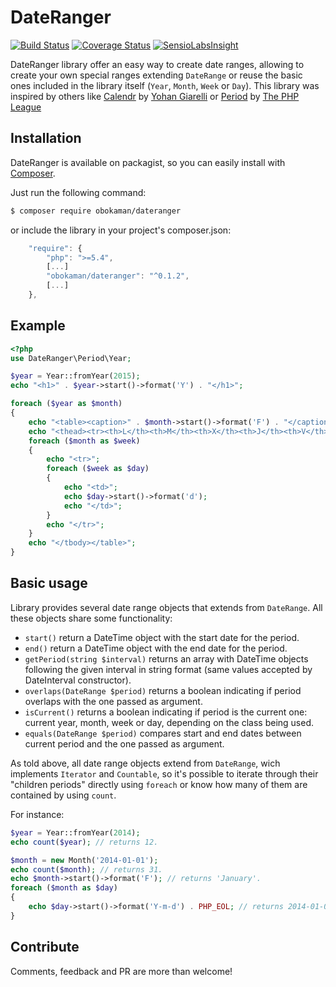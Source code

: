 # DateRanger
[![Build Status](https://travis-ci.org/obokaman-com/DateRanger.svg?branch=master)](https://travis-ci.org/obokaman-com/DateRanger) [![Coverage Status](https://coveralls.io/repos/obokaman-com/DateRanger/badge.svg?branch=master&service=github)](https://coveralls.io/github/obokaman-com/DateRanger?branch=master) [![SensioLabsInsight](https://insight.sensiolabs.com/projects/bf7b5c30-ee2d-47ec-97af-e89aa848707f/mini.png)](https://insight.sensiolabs.com/projects/bf7b5c30-ee2d-47ec-97af-e89aa848707f)

DateRanger library offer an easy way to create date ranges, allowing to create your own special ranges extending `DateRange` or reuse the basic ones included in the library itself (`Year`, `Month`, `Week` or `Day`). This library was inspired by others like [Calendr](https://github.com/yohang/CalendR) by [Yohan Giarelli](http://yohan.giarel.li/) or [Period](http://period.thephpleague.com/) by [The PHP League](http://thephpleague.com/)



## Installation
DateRanger is available on packagist, so you can easily install with [Composer](https://getcomposer.org/).

Just run the following command:

```bash
$ composer require obokaman/dateranger
```

or include the library in your project's composer.json:

```javascript
    "require": {
        "php": ">=5.4",
        [...]
        "obokaman/dateranger": "^0.1.2",
        [...]
    },
```

## Example

```php
<?php
use DateRanger\Period\Year;

$year = Year::fromYear(2015);
echo "<h1>" . $year->start()->format('Y') . "</h1>";

foreach ($year as $month)
{
    echo "<table><caption>" . $month->start()->format('F') . "</caption>";
    echo "<thead><tr><th>L</th><th>M</th><th>X</th><th>J</th><th>V</th><th>S</th><th>D</th></tr></thead><tbody>";
    foreach ($month as $week)
    {
        echo "<tr>";
        foreach ($week as $day)
        {
            echo "<td>";
            echo $day->start()->format('d');
            echo "</td>";
        }
        echo "</tr>";
    }
    echo "</tbody></table>";
}
```

## Basic usage

Library provides several date range objects that extends from `DateRange`. All these objects share some functionality:

* `start()` return a DateTime object with the start date for the period.
* `end()` return a DateTime object with the end date for the period.
* `getPeriod(string $interval)` returns an array with DateTime objects following the given interval in string format (same values accepted by DateInterval constructor).
* `overlaps(DateRange $period)` returns a boolean indicating if period overlaps with the one passed as argument.
* `isCurrent()` returns a boolean indicating if period is the current one: current year, month, week or day, depending on the class being used.
* `equals(DateRange $period)` compares start and end dates between current period and the one passed as argument.

As told above, all date range objects extend from `DateRange`, wich implements `Iterator` and `Countable`, so it's possible to iterate through their "children periods" directly using `foreach` or know how many of them are contained by using `count`. 

For instance:

```php
$year = Year::fromYear(2014);
echo count($year); // returns 12.
```

```php
$month = new Month('2014-01-01');
echo count($month); // returns 31.
echo $month->start()->format('F'); // returns 'January'.
foreach ($month as $day)
{
	echo $day->start()->format('Y-m-d') . PHP_EOL; // returns 2014-01-01\n [...].
}
```

## Contribute

Comments, feedback and PR are more than welcome!
